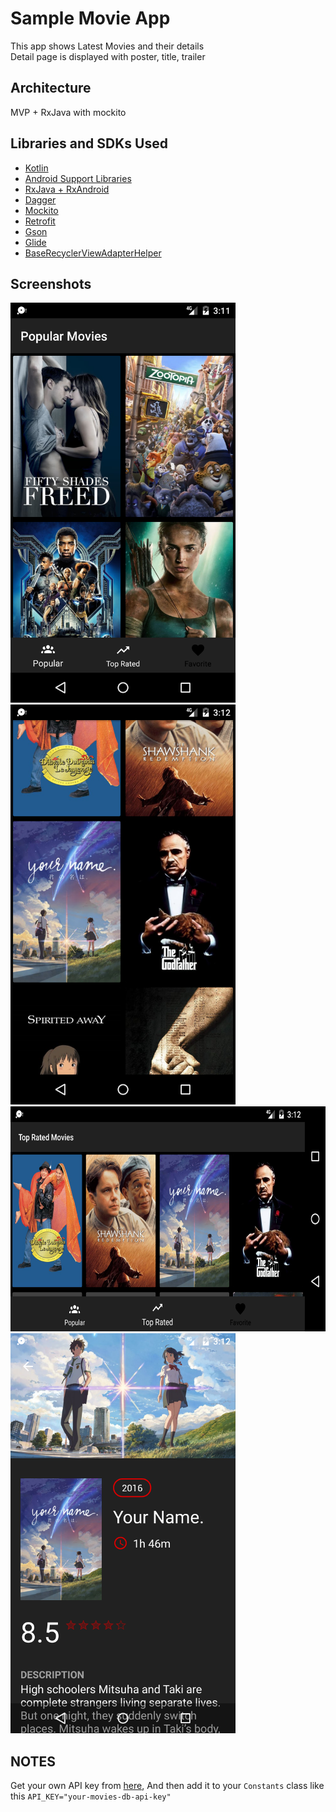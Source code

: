 # Sample Movie App
This app shows Latest Movies and their details  
Detail page is displayed with poster, title, trailer

## Architecture
MVP + RxJava with mockito
## Libraries and SDKs Used
- [Kotlin](https://developer.android.com/kotlin/index.html)
- [Android Support Libraries](https://developer.android.com/topic/libraries/support-library/packages.html) 
- [RxJava + RxAndroid](https://github.com/ReactiveX/RxJava)
- [Dagger](https://github.com/google/dagger)
- [Mockito](https://github.com/mockito/mockito)
- [Retrofit](http://square.github.io/retrofit/)
- [Gson](https://github.com/google/gson)
- [Glide](https://github.com/bumptech/glide)
- [BaseRecyclerViewAdapterHelper](https://github.com/CymChad/BaseRecyclerViewAdapterHelper)



## Screenshots
<img src="screenshots/1.png" height="640" width="360">  <img src="screenshots/2.png" height="640" width="360">
<img src="screenshots/3.png" height="360" width="640"> 
 <img src="screenshots/4.png" height="640" width="360">





## NOTES
Get your own API key from [here](https://www.themoviedb.org), And then add it to your `Constants` class like this `API_KEY="your-movies-db-api-key"`
